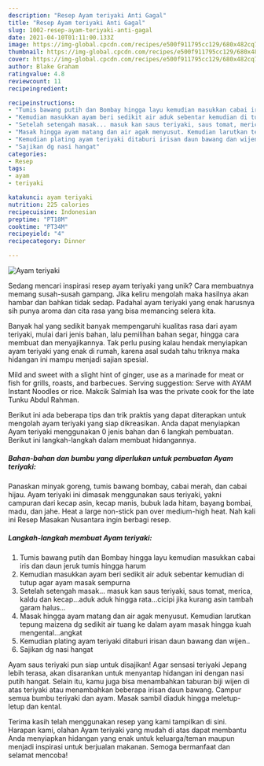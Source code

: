 ```yaml
---
description: "Resep Ayam teriyaki Anti Gagal"
title: "Resep Ayam teriyaki Anti Gagal"
slug: 1002-resep-ayam-teriyaki-anti-gagal
date: 2021-04-10T01:11:00.133Z
image: https://img-global.cpcdn.com/recipes/e500f911795cc129/680x482cq70/ayam-teriyaki-foto-resep-utama.jpg
thumbnail: https://img-global.cpcdn.com/recipes/e500f911795cc129/680x482cq70/ayam-teriyaki-foto-resep-utama.jpg
cover: https://img-global.cpcdn.com/recipes/e500f911795cc129/680x482cq70/ayam-teriyaki-foto-resep-utama.jpg
author: Blake Graham
ratingvalue: 4.8
reviewcount: 11
recipeingredient:

recipeinstructions:
- "Tumis bawang putih dan Bombay hingga layu kemudian masukkan cabai iris dan daun jeruk tumis hingga harum"
- "Kemudian masukkan ayam beri sedikit air aduk sebentar kemudian di tutup agar ayam masak sempurna"
- "Setelah setengah masak... masuk kan saus teriyaki, saus tomat, merica, kaldu dan kecap...aduk aduk hingga rata...cicipi jika kurang asin tambah garam halus..."
- "Masak hingga ayam matang dan air agak menyusut. Kemudian larutkan tepung maizena dg sedikit air tuang ke dalam ayam masak hingga kuah mengental...angkat"
- "Kemudian plating ayam teriyaki ditaburi irisan daun bawang dan wijen.."
- "Sajikan dg nasi hangat"
categories:
- Resep
tags:
- ayam
- teriyaki

katakunci: ayam teriyaki 
nutrition: 225 calories
recipecuisine: Indonesian
preptime: "PT18M"
cooktime: "PT34M"
recipeyield: "4"
recipecategory: Dinner

---
```



![Ayam teriyaki](https://img-global.cpcdn.com/recipes/e500f911795cc129/680x482cq70/ayam-teriyaki-foto-resep-utama.jpg)

Sedang mencari inspirasi resep ayam teriyaki yang unik? Cara membuatnya memang susah-susah gampang. Jika keliru mengolah maka hasilnya akan hambar dan bahkan tidak sedap. Padahal ayam teriyaki yang enak harusnya sih punya aroma dan cita rasa yang bisa memancing selera kita.

Banyak hal yang sedikit banyak mempengaruhi kualitas rasa dari ayam teriyaki, mulai dari jenis bahan, lalu pemilihan bahan segar, hingga cara membuat dan menyajikannya. Tak perlu pusing kalau hendak menyiapkan ayam teriyaki yang enak di rumah, karena asal sudah tahu triknya maka hidangan ini mampu menjadi sajian spesial.

Mild and sweet with a slight hint of ginger, use as a marinade for meat or fish for grills, roasts, and barbecues. Serving suggestion: Serve with AYAM Instant Noodles or rice. Makcik Salmiah Isa was the private cook for the late Tunku Abdul Rahman.


Berikut ini ada beberapa tips dan trik praktis yang dapat diterapkan untuk mengolah ayam teriyaki yang siap dikreasikan. Anda dapat menyiapkan Ayam teriyaki menggunakan 0 jenis bahan dan 6 langkah pembuatan. Berikut ini langkah-langkah dalam membuat hidangannya.

<!--inarticleads1-->

##### Bahan-bahan dan bumbu yang diperlukan untuk pembuatan Ayam teriyaki:



Panaskan minyak goreng, tumis bawang bombay, cabai merah, dan cabai hijau. Ayam teriyaki ini dimasak menggunakan saus teriyaki, yakni campuran dari kecap asin, kecap manis, bubuk lada hitam, bayang bombai, madu, dan jahe. Heat a large non-stick pan over medium-high heat. Nah kali ini Resep Masakan Nusantara ingin berbagi resep. 

<!--inarticleads2-->

##### Langkah-langkah membuat Ayam teriyaki:

1. Tumis bawang putih dan Bombay hingga layu kemudian masukkan cabai iris dan daun jeruk tumis hingga harum
1. Kemudian masukkan ayam beri sedikit air aduk sebentar kemudian di tutup agar ayam masak sempurna
1. Setelah setengah masak... masuk kan saus teriyaki, saus tomat, merica, kaldu dan kecap...aduk aduk hingga rata...cicipi jika kurang asin tambah garam halus...
1. Masak hingga ayam matang dan air agak menyusut. Kemudian larutkan tepung maizena dg sedikit air tuang ke dalam ayam masak hingga kuah mengental...angkat
1. Kemudian plating ayam teriyaki ditaburi irisan daun bawang dan wijen..
1. Sajikan dg nasi hangat


Ayam saus teriyaki pun siap untuk disajikan! Agar sensasi teriyaki Jepang lebih terasa, akan disarankan untuk menyantap hidangan ini dengan nasi putih hangat. Selain itu, kamu juga bisa menambahkan taburan biji wijen di atas teriyaki atau menambahkan beberapa irisan daun bawang. Campur semua bumbu teriyaki dan ayam. Masak sambil diaduk hingga meletup-letup dan kental. 

Terima kasih telah menggunakan resep yang kami tampilkan di sini. Harapan kami, olahan Ayam teriyaki yang mudah di atas dapat membantu Anda menyiapkan hidangan yang enak untuk keluarga/teman maupun menjadi inspirasi untuk berjualan makanan. Semoga bermanfaat dan selamat mencoba!
